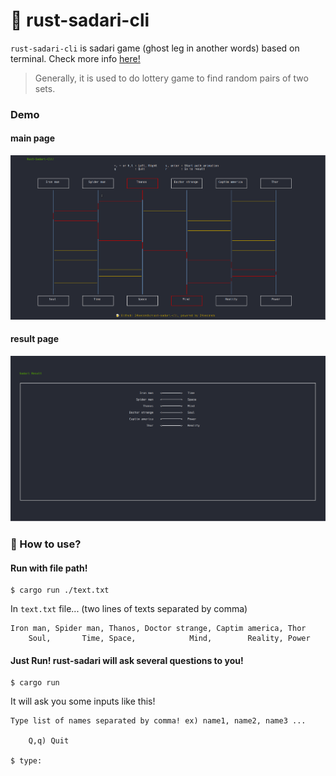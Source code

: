 # 🍺 rust-sadari-cli

`rust-sadari-cli` is sadari game (ghost leg in another words) based on terminal. Check more info [here!](https://en.wikipedia.org/wiki/Ghost_Leg)

> Generally, it is used to do lottery game to find random pairs of two sets.

### Demo

#### main page
<img src="./assets/rust_sadari_cli_demo_main.png">

#### result page
<img src="./assets/rust_sadari_cli_demo_result.png">


### 🎴 How to use?

#### Run with file path!
```
$ cargo run ./text.txt
```

In `text.txt` file... (two lines of texts separated by comma)
```
Iron man, Spider man, Thanos, Doctor strange, Captim america, Thor
    Soul,       Time, Space,            Mind,        Reality, Power
```

#### Just Run! rust-sadari will ask several questions to you!

```
$ cargo run
```

It will ask you some inputs like this!

```
Type list of names separated by comma! ex) name1, name2, name3 ...

	Q,q) Quit

$ type:

```




